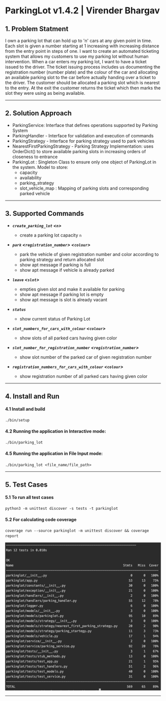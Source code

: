 # ParkingLot v1.4.2 | Virender Bhargav

## 1. Problem Statment
I own a parking lot that can hold up to 'n' cars at any given point in time. Each slot is given a number starting at 1 increasing with increasing distance from the entry point in steps of one.
I want to create an automated ticketing system that allows my customers to use my parking lot without human intervention.
When a car enters my parking lot, I want to have a ticket issued to the driver. The ticket issuing process includes us documenting the registration number (number plate) and the colour of the car and allocating an available parking slot to the car before actually handing over a ticket to the driver.
The customer should be allocated a parking slot which is nearest to the entry. At the exit the customer returns the ticket which then marks the slot they were using as being available.
- - - -

## 2. Solution Approach
* ParkingService: Interface that defines operations supported by Parking System
* ParkingHandler - Interface for validation and execution of commands
* ParkingStrategy - Interface for parking strategy used to park vehicles
* NearestFirstParkingStrategy - Parking Strategy Implementation: uses OrderDict() to store available parking slots
                                in increasing orders of closeness to entrance
* ParkingLot : Singleton Class to ensure only one object of ParkingLot in the system. Model to store:
    * capacity
    * availability 
    * parking_strategy
    * slot_vehicle_map : Mapping of parking slots and corresponding parked vehicle
- - - -

## 3. Supported Commands

- ***`create_parking_lot` <`n`>***
    * create a parking lot capacity `n`

- ***`park` <`registration_number`> <`colour`>*** 
    * park the vehicle of given registration number and color according to parking strategy and return allocated slot
    * show apt message if parking is full
    * show apt message if vehicle is already parked

- ***`leave` <`slot`>*** 
    * empties given slot and make it available for parking
    * show apt message if parking lot is empty
    * show apt message is slot is already vacant 

- ***`status`***    
    * show current status of Parking Lot

- ***`slot_numbers_for_cars_with_colour` <`colour`>***
    * show  slots of all parked cars having given color

- ***`slot_number_for_registration_number` <`registration_number`>***   
    * show slot number of the parked car of given registration number

- ***`registration_numbers_for_cars_with_colour` <`colour`>***   
    * show registration number of all parked cars having given color
- - - -

## 4. Install and Run 
#### 4.1 Install and build

`./bin/setup`

#### 4.2 Running the application in Interactive mode:

`./bin/parking_lot`

#### 4.5 Running the application in File Input mode:

`./bin/parking_lot <file_name/file_path>`
- - - -

## 5. Test Cases

#### 5.1 To run all test cases

`python3 -m unittest discover -s tests -t parkinglot`

#### 5.2 For calculating code coverage
`coverage run --source parkinglot -m unittest discover && coverage report`

![picture alt](docs/coverage.png "Code Coverage")
- - - -